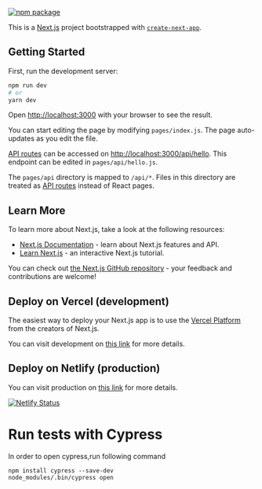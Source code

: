 
[![npm package](https://img.shields.io/npm/v/node-telegram-bot-api?logo=npm&style=flat-square)](https://igutech.vercel.app/)

This is a [Next.js](https://nextjs.org/) project bootstrapped with [`create-next-app`](https://github.com/vercel/next.js/tree/canary/packages/create-next-app).

## Getting Started

First, run the development server:

```bash
npm run dev
# or
yarn dev
```

Open [http://localhost:3000](http://localhost:3000) with your browser to see the result.

You can start editing the page by modifying `pages/index.js`. The page auto-updates as you edit the file.

[API routes](https://nextjs.org/docs/api-routes/introduction) can be accessed on [http://localhost:3000/api/hello](http://localhost:3000/api/hello). This endpoint can be edited in `pages/api/hello.js`.

The `pages/api` directory is mapped to `/api/*`. Files in this directory are treated as [API routes](https://nextjs.org/docs/api-routes/introduction) instead of React pages.

## Learn More

To learn more about Next.js, take a look at the following resources:

-  [Next.js Documentation](https://nextjs.org/docs) - learn about Next.js features and API.
-  [Learn Next.js](https://nextjs.org/learn) - an interactive Next.js tutorial.

You can check out [the Next.js GitHub repository](https://github.com/vercel/next.js/) - your feedback and contributions are welcome!

## Deploy on Vercel (development)

The easiest way to deploy your Next.js app is to use the [Vercel Platform](https://vercel.com/new?utm_medium=default-template&filter=next.js&utm_source=create-next-app&utm_campaign=create-next-app-readme) from the creators of Next.js.

You can visit development on [this link](https://igutech.vercel.app/) for more details.

## Deploy on Netlify (production)

You can visit production on [this link](https://igutech.netlify.app/) for more details.

[![Netlify Status](https://api.netlify.com/api/v1/badges/823b8994-fab4-49f3-8568-6611c68f1b76/deploy-status)](https://app.netlify.com/sites/igutech/deploys)

# Run tests with Cypress

In order to open cypress,run following command

    npm install cypress --save-dev
    node_modules/.bin/cypress open
